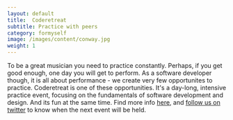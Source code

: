 ```yaml
---
layout: default
title:  Coderetreat
subtitle: Practice with peers
category: formyself
image: /images/content/conway.jpg
weight: 1
---
```

To be a great musician you need to practice constantly. Perhaps, if you get good enough, one day you will get to perform. As a software developer though, it is all about performance - we create very few opportunites to practice. Coderetreat is one of these opportunities. It's a day-long, intensive practice event, focusing on the fundamentals of software development and design. And its fun at the same time.
Find more info [here](/Pages/Workshops/driven2know-Coderetreat), and [follow us on twitter](http://www.twitter.com/drivensoftware) to know when the next event will be held.
